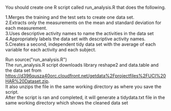 You should create one R script called run_analysis.R that does the following.

1.Merges the training and the test sets to create one data set.		
2.Extracts only the measurements on the mean and standard deviation for each measurement.	
3.Uses descriptive activity names to name the activities in the data set	
4.Appropriately labels the data set with descriptive activity names.	
5.Creates a second, independent tidy data set with the average of each variable for each activity and each subject.

Run source("run_analysis.R")		
The run_analysis.R script downloads library reshape2 and data.table and the data set from 		
https://d396qusza40orc.cloudfront.net/getdata%2Fprojectfiles%2FUCI%20HAR%20Dataset.zip. 		
It also unzips the file in the same working directory as where you save the script.		
After the script is ran and completed, it will generate a tidydata.txt file in the same working directory which 
shows the cleaned data set 
